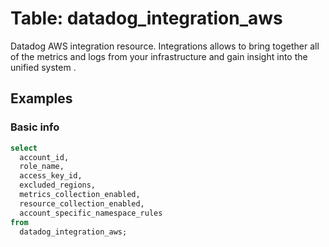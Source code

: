 # Table: datadog_integration_aws

Datadog AWS integration resource. Integrations allows to bring together all of the metrics and logs from your infrastructure and gain insight into the unified system .

## Examples

### Basic info

```sql
select
  account_id,
  role_name,
  access_key_id,
  excluded_regions,
  metrics_collection_enabled,
  resource_collection_enabled,
  account_specific_namespace_rules
from
  datadog_integration_aws;
```
